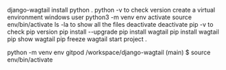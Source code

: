 django-wagtail
install python .
python -v to check version
create a virtual environment windows user
python3 -m venv env
activate
source env/bin/activate
ls -la to show all the files
deactivate
deactivate
pip -v to check pip version
pip install --upgrade pip
install wagtail
pip install wagtail
pip show wagtail
pip freeze
wagtail start project .

 python -m venv env
gitpod /workspace/django-wagtail (main) $ source env/bin/activate


